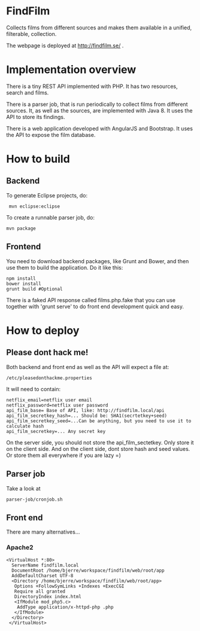 FindFilm
========

Collects films from different sources and makes them available in a unified, filterable, collection.

The webpage is deployed at http://findfilm.se/ .

# Implementation overview
There is a tiny REST API implemented with PHP. It has two resources, search and films.

There is a parser job, that is run periodically to collect films from different sources. It, as well as the sources, are implemented with Java 8. It uses the API to store its findings.

There is a web application developed with AngularJS and Bootstrap. It uses the API to expose the film database.

# How to build

## Backend
To generate Eclipse projects, do:
```
 mvn eclipse:eclipse
```
To create a runnable parser job, do:
```
mvn package
```

## Frontend
You need to download backend packages, like Grunt and Bower, and then use them to build the application. Do it like this:
```
npm install
bower install
grunt build #Optional
```

There is a faked API response called films.php.fake that you can use together with 'grunt serve' to do front end development quick and easy.

# How to deploy

## Please dont hack me!
Both backend and front end as well as the API will expect a file at:
```
/etc/pleasedonthackme.properties
```
It will need to contain:
```
netflix_email=netflix user email
netflix_password=netflix user password
api_film_base= Base of API, like: http://findfilm.local/api
api_film_secretkey_hash=... Should be: SHA1(secrtetkey+seed)
api_film_secretkey_seed=...Can be anything, but you need to use it to calculate hash
api_film_secretkey=... Any secret key
```
On the server side, you should not store the api_film_sectetkey. Only store it on the client side. And on the client side, dont store hash and seed values. Or store them all everywhere if you are lazy =)

## Parser job
Take a look at
```
parser-job/cronjob.sh
```

## Front end
There are many alternatives...

### Apache2
```
<VirtualHost *:80>
  ServerName findfilm.local
  DocumentRoot /home/bjerre/workspace/findfilm/web/root/app
  AddDefaultCharset UTF-8
  <Directory /home/bjerre/workspace/findfilm/web/root/app>
   Options +FollowSymLinks +Indexes +ExecCGI
   Require all granted
   DirectoryIndex index.html
   <IfModule mod_php5.c>
    AddType application/x-httpd-php .php
   </IfModule>
  </Directory>
 </VirtualHost>
```
